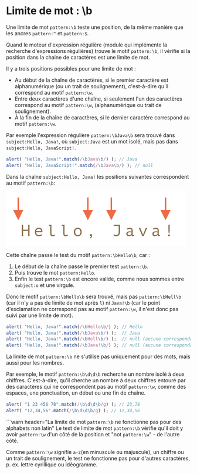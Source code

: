 # Limite de mot : \b

Une limite de mot `pattern:\b` teste une position, de la même manière que les ancres `pattern:^` et `pattern:$`.

Quand le moteur d'expression régulière (module qui implémente la recherche d'expressions régulières) trouve le motif `pattern:\b`, il vérifie si la position dans la chaine de caractères est une limite de mot.

Il y a trois positions possibles pour une limite de mot :

- Au début de la chaîne de caractères, si le premier caractère est alphanumérique (ou un trait de soulignement), c'est-à-dire qu'il correspond au motif `pattern:\w`.
- Entre deux caractères d'une chaîne, si seulement l'un des caractères correspond au motif `pattern:\w`, (alphanumérique ou trait de soulignement).
- À la fin de la chaîne de caractères, si le dernier caractère correspond au motif `pattern:\w`.

Par exemple l'expression régulière `pattern:\bJava\b` sera trouvé dans `subject:Hello, Java!`, où `subject:Java` est un mot isolé, mais pas dans `subject:Hello, JavaScript!`.

```js run
alert( "Hello, Java!".match(/\bJava\b/) ); // Java
alert( "Hello, JavaScript!".match(/\bJava\b/) ); // null
```

Dans la chaîne `subject:Hello, Java!` les positions suivantes correspondent au motif `pattern:\b`:

![](hello-java-boundaries.svg)

Cette chaîne passe le test du motif `pattern:\bHello\b`, car :

1. Le début de la chaîne passe le premier test `pattern:\b`.
2. Puis trouve le mot `pattern:Hello`.
3. Enfin le test `pattern:\b` est encore valide, comme nous sommes entre `subject:o` et une virgule.

Donc le motif `pattern:\bHello\b` sera trouvé, mais pas `pattern:\bHell\b` (car il n'y a pas de limite de mot après `l`) ni `Java!\b` (car le point d'exclamation ne correspond pas au motif `pattern:\w`, il n'est donc pas suivi par une limite de mot).

```js run
alert( "Hello, Java!".match(/\bHello\b/) ); // Hello
alert( "Hello, Java!".match(/\bJava\b/) );  // Java
alert( "Hello, Java!".match(/\bHell\b/) );  // null (aucune correspondance)
alert( "Hello, Java!".match(/\bJava!\b/) ); // null (aucune correspondance)
```

La limite de mot `pattern:\b` ne s'utilise pas uniquement pour des mots, mais aussi pour les nombres.

Par exemple, le motif `pattern:\b\d\d\b` recherche un nombre isolé à deux chiffres. C'est-à-dire, qu'il cherche un nombre à deux chiffres entouré par des caractères qui ne correspondent pas au motif `pattern:\w`, comme des espaces, une ponctuation, un début ou une fin de chaîne.

```js run
alert( "1 23 456 78".match(/\b\d\d\b/g) ); // 23,78
alert( "12,34,56".match(/\b\d\d\b/g) ); // 12,34,56
```

```warn header="La limite de mot `pattern:\b` ne fonctionne pas pour des alphabets non latin"
Le test de limite de mot `pattern:\b` vérifie qu'il doit y avoir `pattern:\w` d'un côté de la position et "not `pattern:\w`" - de l'autre côté.

Comme `pattern:\w` signifie `a-z`(en minuscule ou majuscule), un chiffre ou un trait de soulignement, le test ne fonctionne pas pour d'autres caractères, p. ex. lettre cyrillique ou idéogramme.
```
